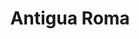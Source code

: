 ﻿---
title: "Antigua Roma"
permalink: periodes_176.html
layout: periode
dataInici: -753
dataFi: 476
sidebar: periodes
pares:
  - id: 142
    title: "Edad Antigua"
    dataInici: "(-3000)"
    dataFi: "(476)"

fills:
  - id: 8
    title: "República romana"
    dataInici: "(-509)"
    dataFi: "(-27)"

  - id: 41
    title: "Imperio Romano"
    dataInici: "(-27)"
    dataFi: "(476)"

jocsPrincipals:
jocsEscenaris:
  - title: "La Caída del Imperio Romano"
    bggId: 24042
    dataInici: 
    dataFi: 

  - title: "Arena: Roma II"
    bggId: 56931
    dataInici: 
    dataFi: 

jocsEpoca:
jocsEpocaEscenaris:
---
